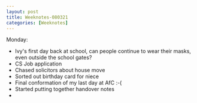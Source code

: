 ```yaml
---
layout: post
title: Weeknotes-080321
categories: [Weeknotes]
---
```


Monday: 

- Ivy's first day back at school, can people continue to wear their masks, even outside the school gates?
- CS Job application 
- Chased solicitors about house move 
- Sorted out birthday card for niece 
- Final conformation of my last day at AfC :-( 
- Started putting together handover notes 
- 
